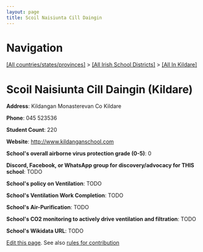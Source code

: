 ```yaml
---
layout: page
title: Scoil Naisiunta Cill Daingin
---
```

# Navigation

[[All countries/states/provinces]](../../..) > [[All Irish School Districts]](../..) > [[All In Kildare]](..)

# Scoil Naisiunta Cill Daingin (Kildare)

**Address**: Kildangan Monasterevan Co Kildare

**Phone**: 045 523536

**Student Count**: 220

**Website**: <http://www.kildanganschool.com>

**School's overall airborne virus protection grade (0-5)**: 0

**Discord, Facebook, or WhatsApp group for discovery/advocacy for THIS school**: TODO

**School's policy on Ventilation**: TODO

**School's Ventilation Work Completion**: TODO

**School's Air-Purification**: TODO

**School's CO2 monitoring to actively drive ventilation and filtration**: TODO

**School's Wikidata URL**: TODO


[Edit this page](https://github.com/ventilate-schools/Ireland/edit/main/./Kildare/Scoil_Naisiunta_Cill_Daingin.md). See also [rules for contribution](../../../contribution-rules/)